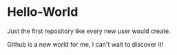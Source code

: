 # Hello-World
Just the first repository like every new user would create.

Github is a new world for me, I can't wait to discover it!

